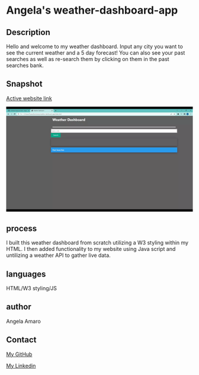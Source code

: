 # Angela's weather-dashboard-app

## Description

Hello and welcome to my weather dashboard. Input any city you want to see the current weather and a 5 day forecast! You can also see your past searches as well as re-search them by clicking on them in the past searches bank.

## Snapshot

[Active website link](https://angela-amaro.github.io/password-generator/)

![Website gif](./weatherrecord.gif)

## process

I built this weather dashboard from scratch utilizing a W3 styling within my HTML. I then added functionality to my website using Java script and untilizing a weather API to gather live data.

## languages

HTML/W3 styling/JS

## author

Angela Amaro

## Contact

[My GitHub](https://github.com/Angela-Amaro)

[My Linkedin](https://www.linkedin.com/in/angela-amaro-342792204/)
